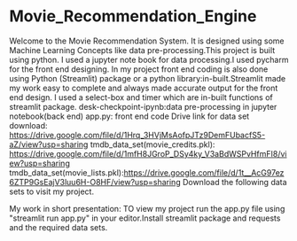 # Movie_Recommendation_Engine
Welcome to the Movie Recommendation System. It is designed using some Machine Learning Concepts like data pre-processing.This project is built using python. I used a jupyter note book for data processing.I used pycharm for the front end designing. In my project front end coding is also done using Python (Streamlit) package or a python library:in-built.Streamlit made my work easy to complete and always made accurate output for the front end design. I used a select-box and timer which are in-built functions of streamlit package.
desk-checkpoint-ipynb:data pre-processing in jupyter notebook(back end)
app.py: front end code
Drive link for data set download: https://drive.google.com/file/d/1Hrq_3HVjMsAofpJTz9DemFUbacfS5-aZ/view?usp=sharing 
tmdb_data_set(movie_credits.pkl): https://drive.google.com/file/d/1mfH8JGroP_DSy4ky_V3aBdWSPvHfmFI8/view?usp=sharing 
tmdb_data_set(movie_lists.pkl):https://drive.google.com/file/d/1t__AcG97ez6ZTP9GsEajV3luu6H-O8HF/view?usp=sharing 
Download the following data sets to visit my project.

My work in short presentation:
TO view my project run the app.py file using "streamlit run app.py" in your editor.Install streamlit package and requests and the required data sets.
